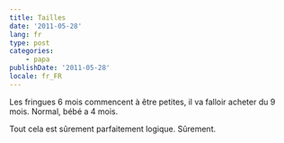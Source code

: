 ```yaml
---
title: Tailles
date: '2011-05-28'
lang: fr
type: post
categories:
    - papa
publishDate: '2011-05-28'
locale: fr_FR
---
```


Les fringues 6 mois commencent à être petites, il va falloir acheter du 9 mois. Normal, bébé a 4 mois.

Tout cela est sûrement parfaitement logique. Sûrement.
